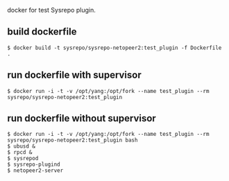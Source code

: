 docker for test Sysrepo plugin.

## build dockerfile

```
$ docker build -t sysrepo/sysrepo-netopeer2:test_plugin -f Dockerfile .
```

## run dockerfile with supervisor

```
$ docker run -i -t -v /opt/yang:/opt/fork --name test_plugin --rm sysrepo/sysrepo-netopeer2:test_plugin
```

## run dockerfile without supervisor

```
$ docker run -i -t -v /opt/yang:/opt/fork --name test_plugin --rm sysrepo/sysrepo-netopeer2:test_plugin bash
$ ubusd &
$ rpcd &
$ sysrepod
$ sysrepo-plugind
$ netopeer2-server
```
